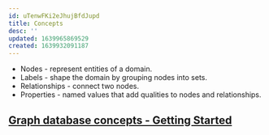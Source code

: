 ```yaml
---
id: uTenwFKi2eJhujBfdJupd
title: Concepts
desc: ''
updated: 1639965869529
created: 1639932091187
---
```


* Nodes - represent entities of a domain.
* Labels - shape the domain by grouping nodes into sets.
* Relationships - connect two nodes.
* Properties - named values that add qualities to nodes and relationships.

## [Graph database concepts - Getting Started](https://neo4j.com/docs/getting-started/current/graphdb-concepts/)